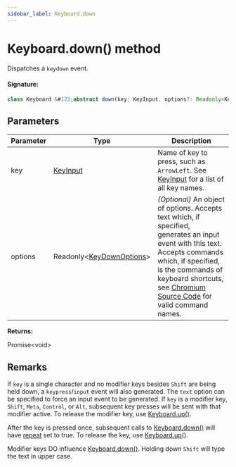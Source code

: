 ```yaml
---
sidebar_label: Keyboard.down
---
```


# Keyboard.down() method

Dispatches a `keydown` event.

#### Signature:

```typescript
class Keyboard &#123;abstract down(key: KeyInput, options?: Readonly<KeyDownOptions>): Promise<void>;&#125;
```

## Parameters

| Parameter | Type                                                            | Description                                                                                                                                                                                                                                                                                                                                                                      |
| --------- | --------------------------------------------------------------- | -------------------------------------------------------------------------------------------------------------------------------------------------------------------------------------------------------------------------------------------------------------------------------------------------------------------------------------------------------------------------------- |
| key       | [KeyInput](./puppeteer.keyinput.md)                             | Name of key to press, such as <code>ArrowLeft</code>. See [KeyInput](./puppeteer.keyinput.md) for a list of all key names.                                                                                                                                                                                                                                                       |
| options   | Readonly&lt;[KeyDownOptions](./puppeteer.keydownoptions.md)&gt; | _(Optional)_ An object of options. Accepts text which, if specified, generates an input event with this text. Accepts commands which, if specified, is the commands of keyboard shortcuts, see [Chromium Source Code](https://source.chromium.org/chromium/chromium/src/+/main:third_party/blink/renderer/core/editing/commands/editor_command_names.h) for valid command names. |

**Returns:**

Promise&lt;void&gt;

## Remarks

If `key` is a single character and no modifier keys besides `Shift` are being held down, a `keypress`/`input` event will also generated. The `text` option can be specified to force an input event to be generated. If `key` is a modifier key, `Shift`, `Meta`, `Control`, or `Alt`, subsequent key presses will be sent with that modifier active. To release the modifier key, use [Keyboard.up()](./puppeteer.keyboard.up.md).

After the key is pressed once, subsequent calls to [Keyboard.down()](./puppeteer.keyboard.down.md) will have [repeat](https://developer.mozilla.org/en-US/docs/Web/API/KeyboardEvent/repeat) set to true. To release the key, use [Keyboard.up()](./puppeteer.keyboard.up.md).

Modifier keys DO influence [Keyboard.down()](./puppeteer.keyboard.down.md). Holding down `Shift` will type the text in upper case.
